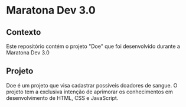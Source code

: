 # Maratona Dev 3.0

## Contexto
Este repositório contém o projeto "Doe" que foi desenvolvido durante a Maratona Dev 3.0

## Projeto
Doe é um projeto que visa cadastrar possíveis doadores de sangue. 
O projeto tem a exclusiva intenção de aprimorar os conhecimentos em desenvolvimento de HTML, CSS e JavaScript.
